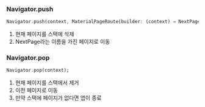 ### Navigator.push

```dart
Navigator.push(context, MaterialPageRoute(builder: (context) ⇒ NextPage()),);
```

1. 현재 페이지를 스택에 삭제
2. NextPage라는 이름을 가진 페이지로 이동

### Navigator.pop

```dart
Navigator.pop(context);
```

1. 현재 페이지를 스택에서 제거 
2. 이전 페이지로 이동
3. 만약 스택에 페이지가 없다면 앱이 종료